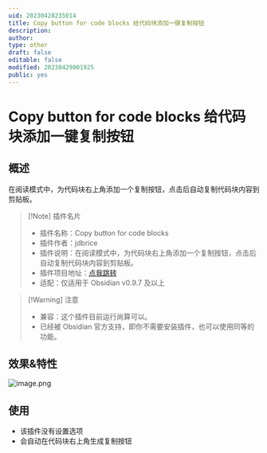 ```yaml
---
uid: 20230428235014
title: Copy button for code blocks 给代码块添加一键复制按钮
description: 
author: 
type: other
draft: false
editable: false
modified: 20230429001925
public: yes
---
```


# Copy button for code blocks 给代码块添加一键复制按钮

## 概述

在阅读模式中，为代码块右上角添加一个复制按钮，点击后自动复制代码块内容到剪贴板。

> [!Note] 插件名片
> - 插件名称：Copy button for code blocks
> - 插件作者：jdbrice
> - 插件说明：在阅读模式中，为代码块右上角添加一个复制按钮，点击后自动复制代码块内容到剪贴板。
> - 插件项目地址：[点我跳转](https://github.com/argenos/nldates-obsidian)
> - 适配：仅适用于 Obsidian v0.9.7 及以上

>[!Warning] 注意
>- 兼容：这个插件目前运行尚算可以。
>- 已经被 Obsidian 官方支持，即你不需要安装插件，也可以使用同等的功能。

## 效果&特性

![image.png](https://cdn.pkmer.cn/images/f0a22dd5ee505ebdbd0f24fa4cb07319_MD5.png)

## 使用

- 该插件没有设置选项
- 会自动在代码块右上角生成复制按钮
